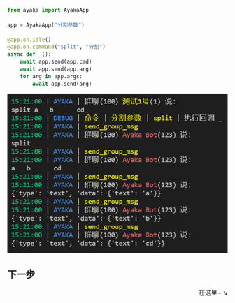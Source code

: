 ``` py
from ayaka import AyakaApp

app = AyakaApp("分割参数")

@app.on.idle()
@app.on.command("split", "分割")
async def _():
    await app.send(app.cmd)
    await app.send(app.arg)
    for arg in app.args:
        await app.send(arg)
```

![图片](split.png)

## 下一步

<div align="right">
    在这里~ ↘
</div>
